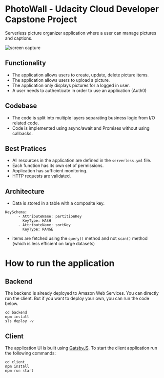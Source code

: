 # PhotoWall - Udacity Cloud Developer Capstone Project

Serverless picture organizer application where a user can manage pictures and captions.

![screen capture](docs/screen-grab.gif)


## Functionality

- The application allows users to create, update, delete picture items.
- The application allows users to upload a picture.
- The application only displays pictures for a logged in user.
- A user needs to authenticate in order to use an application (Auth0)

## Codebase

- The code is split into multiple layers separating business logic from I/O related code.
- Code is implemented using async/await and Promises without using callbacks.

## Best Pratices

- All resources in the application are defined in the `serverless.yml` file.
- Each function has its own set of permissions.
- Application has sufficient monitoring.
- HTTP requests are validated.

## Architecture

- Data is stored in a table with a composite key.
```
KeySchema:
      - AttributeName: partitionKey
        KeyType: HASH
      - AttributeName: sortKey
        KeyType: RANGE
```
- items are fetched using the `query()` method and not `scan()` method (which is less efficient on large datasets)

# How to run the application

## Backend

The backend is already deployed to Amazon Web Services. You can directly run the client.
But if you want to deploy your own, you can run the code below.

```
cd backend
npm install
sls deploy -v
```

## Client

The application UI is built using [GatsbyJS](https://www.gatsbyjs.com). To start the client application run the following commands:

```
cd client
npm install
npm run start
```